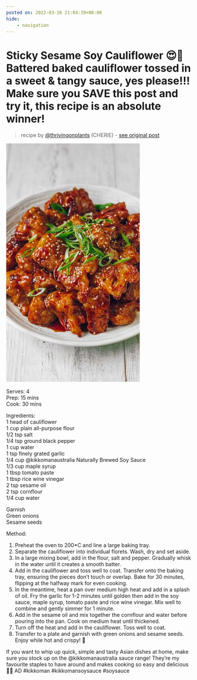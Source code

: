 ```yaml
---
posted on: 2022-03-16 21:04:39+00:00
hide:
    - navigation
---
```


# Sticky Sesame Soy Cauliflower 😍👏 Battered baked cauliflower tossed in a sweet & tangy sauce, yes please!!! Make sure you SAVE this post and try it, this recipe is an absolute winner!  

> recipe by [@thrivingonplants](https://www.instagram.com/thrivingonplants/) 
(CHERIE) - [see original post](https://instagram.com/p/CbLdX_KhVZK)

![](../img/thrivingonplants_16-03-2022_2103.png)

  
Serves: 4   
Prep: 15 mins  
Cook: 30 mins   
  
Ingredients:   
1 head of cauliflower  
1 cup plain all-purpose flour   
1/2 tsp salt   
1/4 tsp ground black pepper   
1 cup water  
1 tsp finely grated garlic  
1/4 cup @kikkomanaustralia Naturally Brewed Soy Sauce  
1/3 cup maple syrup   
1 tbsp tomato paste   
1 tbsp rice wine vinegar   
2 tsp sesame oil   
2 tsp cornflour  
1/4 cup water  
  
Garnish  
Green onions   
Sesame seeds   
  
Method:   
1. Preheat the oven to 200*C and line a large baking tray.   
2. Separate the cauliflower into individual florets. Wash, dry and set aside.   
3. In a large mixing bowl, add in the flour, salt and pepper. Gradually whisk in the water until it creates a smooth batter.   
4. Add in the cauliflower and toss well to coat. Transfer onto the baking tray, ensuring the pieces don’t touch or overlap. Bake for 30 minutes, flipping at the halfway mark for even cooking.   
5. In the meantime, heat a pan over medium high heat and add in a splash of oil. Fry the garlic for 1-2 minutes until golden then add in the soy sauce, maple syrup, tomato paste and rice wine vinegar. Mix well to combine and gently simmer for 1 minute.   
6. Add in the sesame oil and mix together the cornflour and water before pouring into the pan. Cook on medium heat until thickened.   
7. Turn off the heat and add in the cauliflower. Toss well to coat.   
8. Transfer to a plate and garnish with green onions and sesame seeds. Enjoy while hot and crispy! 🤤  
  
If you want to whip up quick, simple and tasty Asian dishes at home, make sure you stock up on the @kikkomanaustralia sauce range! They’re my favourite staples to have around and makes cooking so easy and delicious 👌🏼 AD \#kikkoman \#kikkomansoysauce \#soysauce   